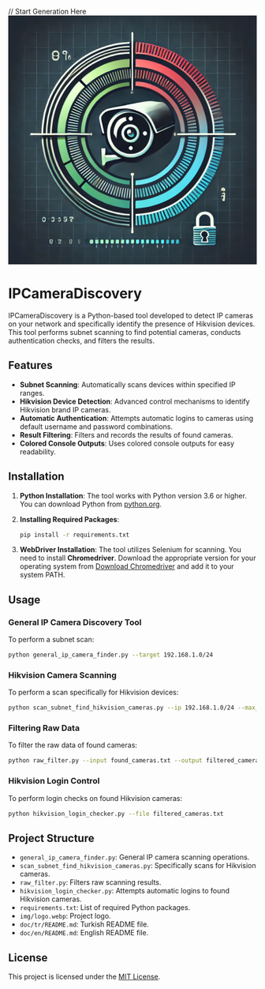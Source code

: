  // Start Generation Here
![Logo](img/logo.webp)

# IPCameraDiscovery

IPCameraDiscovery is a Python-based tool developed to detect IP cameras on your network and specifically identify the presence of Hikvision devices. This tool performs subnet scanning to find potential cameras, conducts authentication checks, and filters the results.

## Features

- **Subnet Scanning**: Automatically scans devices within specified IP ranges.
- **Hikvision Device Detection**: Advanced control mechanisms to identify Hikvision brand IP cameras.
- **Automatic Authentication**: Attempts automatic logins to cameras using default username and password combinations.
- **Result Filtering**: Filters and records the results of found cameras.
- **Colored Console Outputs**: Uses colored console outputs for easy readability.

## Installation

1. **Python Installation**: The tool works with Python version 3.6 or higher. You can download Python from [python.org](https://www.python.org/downloads/).

2. **Installing Required Packages**:
    ```bash
    pip install -r requirements.txt
    ```

3. **WebDriver Installation**:
    The tool utilizes Selenium for scanning. You need to install **Chromedriver**. Download the appropriate version for your operating system from [Download Chromedriver](https://sites.google.com/chromium.org/driver/) and add it to your system PATH.

## Usage

### General IP Camera Discovery Tool

To perform a subnet scan:
```bash
python general_ip_camera_finder.py --target 192.168.1.0/24
```

### Hikvision Camera Scanning

To perform a scan specifically for Hikvision devices:
```bash
python scan_subnet_find_hikvision_cameras.py --ip 192.168.1.0/24 --max_workers 50
```

### Filtering Raw Data

To filter the raw data of found cameras:
```bash
python raw_filter.py --input found_cameras.txt --output filtered_cameras.txt
```

### Hikvision Login Control

To perform login checks on found Hikvision cameras:
```bash
python hikvision_login_checker.py --file filtered_cameras.txt
```

## Project Structure

- `general_ip_camera_finder.py`: General IP camera scanning operations.
- `scan_subnet_find_hikvision_cameras.py`: Specifically scans for Hikvision cameras.
- `raw_filter.py`: Filters raw scanning results.
- `hikvision_login_checker.py`: Attempts automatic logins to found Hikvision cameras.
- `requirements.txt`: List of required Python packages.
- `img/logo.webp`: Project logo.
- `doc/tr/README.md`: Turkish README file.
- `doc/en/README.md`: English README file.

## License

This project is licensed under the [MIT License](LICENSE).
